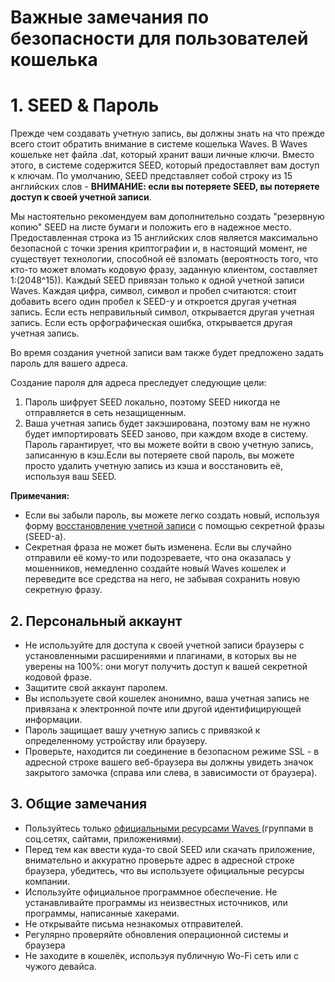 # Важные замечания по безопасности для пользователей кошелька

# 1. SEED & Пароль 

Прежде чем создавать учетную запись, вы должны знать на что прежде всего стоит обратить внимание в системе кошелька Waves. 
В Waves кошельке нет файла .dat, который хранит ваши личные ключи. Вместо этого, в системе содержится SEED, который предоставляет 
вам доступ к ключам. По умолчанию, SEED представляет собой строку из 15 английских слов - 
**ВНИМАНИЕ: если вы потеряете SEED, вы потеряете доступ к своей учетной записи**.

Мы настоятельно рекомендуем вам дополнительно создать "резервную копию" SEED на листе бумаги и положить его в надежное место. 
Предоставленная строка из 15 английских слов является максимально безопасной с точки зрения криптографии и, в настоящий момент, 
не существует технологии, способной её взломать \(вероятность того, что кто-то может вломать кодовую фразу, заданную клиентом, 
составляет 1:(2048^15)\). Каждый SEED привязан только к одной учетной записи Waves. Каждая цифра, символ, символ и пробел 
считаются: стоит добавить всего один пробел к SEED-у и откроется другая учетная запись. Если есть неправильный символ, открывается 
другая учетная запись. Если есть орфографическая ошибка, открывается другая учетная запись.

Во время создания учетной записи вам также будет предложено задать пароль для вашего адреса.

Создание пароля для адреса преследует следующие цели:

1. Пароль шифрует SEED локально, поэтому SEED никогда не отправляется в сеть незащищенным.  
2. Ваша учетная запись будет закэширована, поэтому вам не нужно будет импортировать SEED заново, при каждом входе в систему. 
Пароль гарантирует, что вы можете войти в свою учетную запись, записанную в кэш.Если вы потеряете свой пароль, вы можете просто 
удалить учетную запись из кэша и восстановить её, используя ваш SEED.

**Примечания:**

* Если вы забыли пароль, вы можете легко создать новый, используя форму 
[восстановление учетной записи](/waves-client/account-management/restore-an-account.md) с помощью секретной фразы (SEED-а).
* Секретная фраза не может быть изменена. Если вы случайно отправили её кому-то или подозреваете, что она оказалась у мошенников, 
немедленно создайте новый Waves кошелек и переведите все средства на него, не забывая сохранить новую секретную фразу.

## 2. Персональный аккаунт

* Не используйте для доступа к своей учетной записи браузеры с установленными расширениями и плагинами, в которых вы не уверены на 100%: они могут получить доступ к вашей секретной кодовой фразе.
* Защитите свой аккаунт паролем.
*  Вы используете свой кошелек анонимно, ваша учетная запись не привязана к электронной почте или другой идентифицирующей информации.
* Пароль защищает вашу учетную запись с привязкой к определенному устройству или браузеру.
* Проверьте, находится ли соединение в безопасном режиме SSL - в адресной строке вашего веб-браузера вы должны увидеть значок закрытого 
замочка \(справа или слева, в зависимости от браузера\).

## 3. Общие замечания 

* Пользуйтесь только [официальными ресурсами Waves ](/overview/waves-official-resources.md)\(группами в соц.сетях, сайтами, 
приложениями\).
* Перед тем как ввести куда-то свой SEED или скачать приложение, внимательно и аккуратно проверьте адрес в адресной строке браузера, 
убедитесь, что вы используете официальные ресурсы компании.
* Используйте официальное программное обеспечение. Не устанавливайте программы из неизвестных источников, или программы, написанные 
хакерами.
* Не открывайте письма незнакомых отправителей.
* Регулярно проверяйте обновления операционной системы и браузера
* Не заходите в кошелёк, используя публичную Wo-Fi сеть или с чужого девайса.
